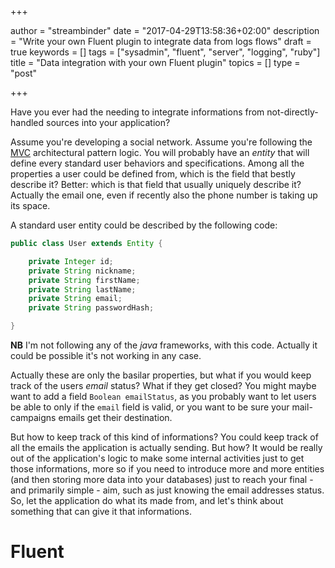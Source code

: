 +++

author = "streambinder"
date = "2017-04-29T13:58:36+02:00"
description = "Write your own Fluent plugin to integrate data from logs flows"
draft = true
keywords = []
tags = ["sysadmin", "fluent", "server", "logging", "ruby"]
title = "Data integration with your own Fluent plugin"
topics = []
type = "post"

+++

Have you ever had the needing to integrate informations from not-directly-handled sources into your application?

Assume you're developing a social network. Assume you're following the [MVC](https://it.wikipedia.org/wiki/Model-View-Controller) architectural pattern logic. You will probably have an _entity_ that will define every standard user behaviors and specifications. Among all the properties a user could be defined from, which is the field that bestly describe it? Better: which is that field that usually uniquely describe it? Actually the email one, even if recently also the phone number is taking up its space.

A standard user entity could be described by the following code:

```java
public class User extends Entity {

    private Integer id;
    private String nickname;
    private String firstName;
    private String lastName;
    private String email;
    private String passwordHash;

}
```

**NB** I'm not following any of the _java_ frameworks, with this code. Actually it could be possible it's not working in any case.

Actually these are only the basilar properties, but what if you would keep track of the users _email_ status? What if they get closed? You might maybe want to add a field `Boolean emailStatus`, as you probably want to let users be able to only if the `email` field is valid, or you want to be sure your mail-campaigns emails get their destination.

But how to keep track of this kind of informations? You could keep track of all the emails the application is actually sending. But how? It would be really out of the application's logic to make some internal activities just to get those informations, more so if you need to introduce more and more entities (and then storing more data into your databases) just to reach your final - and primarily simple - aim, such as just knowing the email addresses status. So, let the application do what its made from, and let's think about something that can give it that informations.

# Fluent
